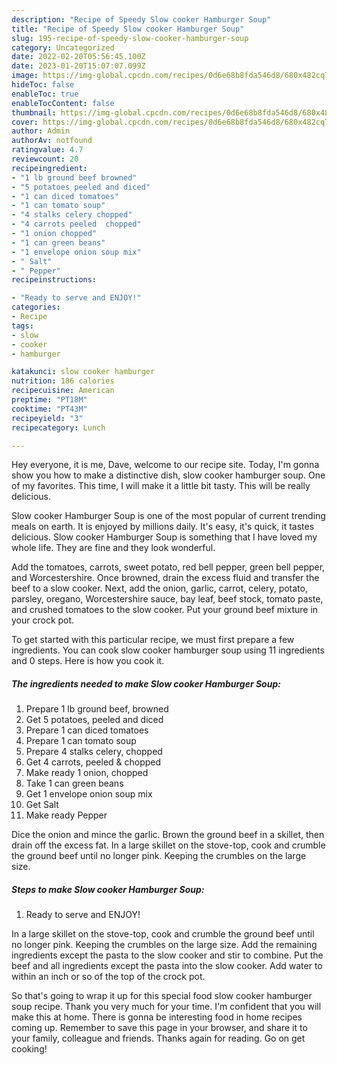 ```yaml
---
description: "Recipe of Speedy Slow cooker Hamburger Soup"
title: "Recipe of Speedy Slow cooker Hamburger Soup"
slug: 195-recipe-of-speedy-slow-cooker-hamburger-soup
category: Uncategorized
date: 2022-02-20T05:56:45.100Z
date: 2023-01-20T15:07:07.099Z
image: https://img-global.cpcdn.com/recipes/0d6e68b8fda546d8/680x482cq70/slow-cooker-hamburger-soup-recipe-main-photo.jpg
hideToc: false
enableToc: true
enableTocContent: false
thumbnail: https://img-global.cpcdn.com/recipes/0d6e68b8fda546d8/680x482cq70/slow-cooker-hamburger-soup-recipe-main-photo.jpg
cover: https://img-global.cpcdn.com/recipes/0d6e68b8fda546d8/680x482cq70/slow-cooker-hamburger-soup-recipe-main-photo.jpg
author: Admin
authorAv: notfound
ratingvalue: 4.7
reviewcount: 20
recipeingredient:
- "1 lb ground beef browned"
- "5 potatoes peeled and diced"
- "1 can diced tomatoes"
- "1 can tomato soup"
- "4 stalks celery chopped"
- "4 carrots peeled  chopped"
- "1 onion chopped"
- "1 can green beans"
- "1 envelope onion soup mix"
- " Salt"
- " Pepper"
recipeinstructions:

- "Ready to serve and ENJOY!"
categories:
- Recipe
tags:
- slow
- cooker
- hamburger

katakunci: slow cooker hamburger 
nutrition: 186 calories
recipecuisine: American
preptime: "PT18M"
cooktime: "PT43M"
recipeyield: "3"
recipecategory: Lunch

---
```



Hey everyone, it is me, Dave, welcome to our recipe site. Today, I'm gonna show you how to make a distinctive dish, slow cooker hamburger soup. One of my favorites. This time, I will make it a little bit tasty. This will be really delicious.

Slow cooker Hamburger Soup is one of the most popular of current trending meals on earth. It is enjoyed by millions daily. It's easy, it's quick, it tastes delicious. Slow cooker Hamburger Soup is something that I have loved my whole life. They are fine and they look wonderful.

Add the tomatoes, carrots, sweet potato, red bell pepper, green bell pepper, and Worcestershire. Once browned, drain the excess fluid and transfer the beef to a slow cooker. Next, add the onion, garlic, carrot, celery, potato, parsley, oregano, Worcestershire sauce, bay leaf, beef stock, tomato paste, and crushed tomatoes to the slow cooker. Put your ground beef mixture in your crock pot.


To get started with this particular recipe, we must first prepare a few ingredients. You can cook slow cooker hamburger soup using 11 ingredients and 0 steps. Here is how you cook it.

<!--inarticleads1-->

##### The ingredients needed to make Slow cooker Hamburger Soup:

1. Prepare 1 lb ground beef, browned
1. Get 5 potatoes, peeled and diced
1. Prepare 1 can diced tomatoes
1. Prepare 1 can tomato soup
1. Prepare 4 stalks celery, chopped
1. Get 4 carrots, peeled &amp; chopped
1. Make ready 1 onion, chopped
1. Take 1 can green beans
1. Get 1 envelope onion soup mix
1. Get  Salt
1. Make ready  Pepper


Dice the onion and mince the garlic. Brown the ground beef in a skillet, then drain off the excess fat. In a large skillet on the stove-top, cook and crumble the ground beef until no longer pink. Keeping the crumbles on the large size. 

<!--inarticleads2-->

##### Steps to make Slow cooker Hamburger Soup:


1. Ready to serve and ENJOY!

In a large skillet on the stove-top, cook and crumble the ground beef until no longer pink. Keeping the crumbles on the large size. Add the remaining ingredients except the pasta to the slow cooker and stir to combine. Put the beef and all ingredients except the pasta into the slow cooker. Add water to within an inch or so of the top of the crock pot. 

So that's going to wrap it up for this special food slow cooker hamburger soup recipe. Thank you very much for your time. I'm confident that you will make this at home. There is gonna be interesting food in home recipes coming up. Remember to save this page in your browser, and share it to your family, colleague and friends. Thanks again for reading. Go on get cooking!

